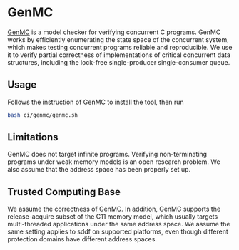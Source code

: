 <!--
    Copyright 2025, UNSW

    SPDX-License-Identifier: BSD-2-Clause
-->

# GenMC
[GenMC](https://github.com/MPI-SWS/genmc) is a model checker for verifying concurrent C programs.
GenMC works by efficiently enumerating the state space of the concurrent system, which makes testing
concurrent programs reliable and reproducible.
We use it to verify partial correctness of implementations of critical concurrent data structures,
including the lock-free single-producer single-consumer queue.

## Usage
Follows the instruction of GenMC to install the tool, then run
```bash
bash ci/genmc/genmc.sh
```

## Limitations
GenMC does not target infinite programs. Verifying non-terminating programs under weak memory models
is an open research problem. We also assume that the address space has been properly set up.

## Trusted Computing Base
We assume the correctness of GenMC. In addition, GenMC supports the release-acquire subset of the
C11 memory model, which usually targets multi-threaded applications under the same address space.
We assume the same setting applies to sddf on supported platforms, even though different protection
domains have different address spaces.
